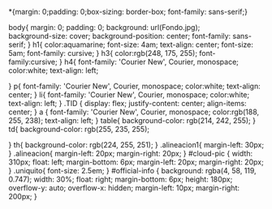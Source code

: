 *{margin: 0;padding: 0;box-sizing: border-box; font-family: sans-serif;}

body{
    margin: 0;
    padding: 0;
    background: url(Fondo.jpg);   
    background-size: cover;
    background-position: center;
    font-family: sans-serif; 
}
h1{
    color:aquamarine; 
    font-size: 4am;
    text-align: center;
    font-size: 5am;
    font-family: cursive;
}
h3{
    color:rgb(248, 175, 255); 
    font-family:cursive;
}
h4{
    font-family: 'Courier New', Courier, monospace;
    color:white;
    text-align: left;

}
p{
    font-family: 'Courier New', Courier, monospace;
    color:white;
    text-align: center;
}
li{
    font-family: 'Courier New', Courier, monospace;
    color:white;
    text-align: left;
}
.TID {
display: flex;
justify-content: center;
align-items: center;
}
a {
    font-family: 'Courier New', Courier, monospace;
    color:rgb(188, 255, 238);
    text-align: left;
}
table{
    background-color: rgb(214, 242, 255);
}
td{
   background-color: rgb(255, 235, 255); 
   
}
th{
    background-color: rgb(224, 255, 251);
}
.alineacion1{
    margin-left: 30px;
}
.alineacion{
    margin-left: 20px;
    margin-right: 20px;
}
#cloud-pic {
    width: 310px;
    float: left;
    margin-bottom: 6px;
    margin-left: 20px;
    margin-right: 20px;
    }
.uniquito{
    font-size: 2.5em;
}
#official-info {
    background: rgba(4, 58, 119, 0.747);
    width: 30%;
    float: right;
    margin-bottom: 6px;
    height: 180px;
    overflow-y: auto;
    overflow-x: hidden;
    margin-left: 10px;
    margin-right: 200px;
    }
